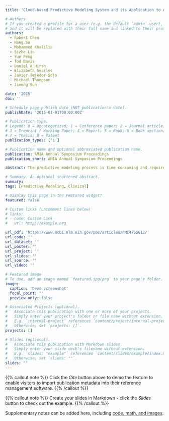 ```yaml
---
title: 'Cloud-based Predictive Modeling System and its Application to Asthma Readmission Prediction'

# Authors
# If you created a profile for a user (e.g. the default `admin` user), write the username (folder name) here
# and it will be replaced with their full name and linked to their profile.
authors:
  - Robert Chen
  - Hang Su
  - Mohammed Khalilia
  - Sizhe Lin
  - Yue Peng
  - Tod Davis
  - Daniel A Hirsh
  - Elizabeth Searles
  - Javier Tejedor-Sojo
  - Michael Thompson
  - Jimeng Sun

date: '2015'
doi: ''

# Schedule page publish date (NOT publication's date).
publishDate: '2015-01-01T00:00:00Z'

# Publication type.
# Legend: 0 = Uncategorized; 1 = Conference paper; 2 = Journal article;
# 3 = Preprint / Working Paper; 4 = Report; 5 = Book; 6 = Book section;
# 7 = Thesis; 8 = Patent
publication_types: ['1']

# Publication name and optional abbreviated publication name.
publication: AMIA Annual Symposium Proceedings
publication_short: AMIA Annual Symposium Proceedings

abstract: The predictive modeling process is time consuming and requires clinical researchers to handle complex electronic health record (EHR) data in restricted computational environments. To address this problem, we implemented a cloud-based predictive modeling system via a hybrid setup combining a secure private server with the Amazon Web Services (AWS) Elastic MapReduce platform. EHR data is preprocessed on a private server and the resulting de-identified event sequences are hosted on AWS. Based on user-specified modeling configurations, an on-demand web service launches a cluster of Elastic Compute 2 (EC2) instances on AWS to perform feature selection and classification algorithms in a distributed fashion. Afterwards, the secure private server aggregates results and displays them via interactive visualization. We tested the system on a pediatric asthma readmission task on a de-identified EHR dataset of 2,967 patients. We conduct a larger scale experiment on the CMS Linkable 2008–2010 Medicare Data Entrepreneurs’ Synthetic Public Use File dataset of 2 million patients, which achieves over 25-fold speedup compared to sequential execution.

# Summary. An optional shortened abstract.
summary: 
tags: [Predictive Modeling, Clinical]

# Display this page in the Featured widget?
featured: false

# Custom links (uncomment lines below)
# links:
# - name: Custom Link
#   url: http://example.org

url_pdf: 'https://www.ncbi.nlm.nih.gov/pmc/articles/PMC4765612/'
url_code: ''
url_dataset: ''
url_poster: ''
url_project: ''
url_slides: ''
url_source: ''
url_video: ''

# Featured image
# To use, add an image named `featured.jpg/png` to your page's folder.
image:
  caption: 'Demo screenshot'
  focal_point: ''
  preview_only: false

# Associated Projects (optional).
#   Associate this publication with one or more of your projects.
#   Simply enter your project's folder or file name without extension.
#   E.g. `internal-project` references `content/project/internal-project/index.md`.
#   Otherwise, set `projects: []`.
projects: []

# Slides (optional).
#   Associate this publication with Markdown slides.
#   Simply enter your slide deck's filename without extension.
#   E.g. `slides: "example"` references `content/slides/example/index.md`.
#   Otherwise, set `slides: ""`.
slides: ""
---
```


{{% callout note %}}
Click the _Cite_ button above to demo the feature to enable visitors to import publication metadata into their reference management software.
{{% /callout %}}

{{% callout note %}}
Create your slides in Markdown - click the _Slides_ button to check out the example.
{{% /callout %}}

Supplementary notes can be added here, including [code, math, and images](https://wowchemy.com/docs/writing-markdown-latex/).
